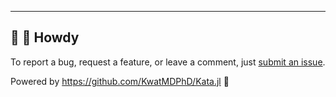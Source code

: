 ---

## 👋 🤠 Howdy

To report a bug, request a feature, or leave a comment, just [submit an issue](https://github.com/KwatMDPhD/VaccineResponse.pro/issues/new/choose).

Powered by https://github.com/KwatMDPhD/Kata.jl 🌝
